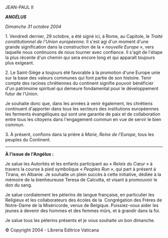 JEAN-PAUL II

***ANGÉLUS***

*Dimanche 31 octobre 2004*

1. Vendredi dernier, 29 octobre, a été signé ici, à Rome, au Capitole, le *Traité constitutionnel de l'Union européenne*. Il s'est agi d'un moment d'une grande signification dans la construction de la « *nouvelle Europe* », vers laquelle nous continuons de nous tourner avec confiance. Il s'agit de l'étape la plus récente d'un chemin qui sera encore long et qui apparaît toujours plus exigeant.

2. Le Saint-Siège a toujours été favorable à la promotion d'une Europe unie sur la base des valeurs communes qui font partie de son histoire. Tenir compte des racines chrétiennes du continent signifie pouvoir bénéficier d'un patrimoine spirituel qui demeure fondamental pour le développement futur de l'Union.

Je souhaite donc que, dans les années à venir également, les chrétiens continuent d'apporter dans tous les secteurs des institutions européennes les ferments évangéliques qui sont une garantie de paix et de collaboration entre tous les citoyens dans l'engagement commun en vue de servir le bien commun.

3. À présent, confions dans la prière à *Marie, Reine de l'Europe*, tous les peuples du Continent.

** * **

**À l'issue de l'Angélus :**

Je salue les Autorités et les enfants participant au « *Relais du Cœur* » à travers la course à pied symbolique *« *Peoples Run* »*, qui part à présent à Tirana, en Albanie. Je souhaite un plein succès à cette initiative, dédiée à la mémoire de la bienheureuse Teresa de Calcutta, et visant à promouvoir le don du sang.

Je salue cordialement les pèlerins de langue française, en particulier les Religieux et les collaborateurs des écoles de la  Congrégation des Frères de Notre-Dame de la Miséricorde, venus de Belgique. Puissiez-vous aider les jeunes à devenir des hommes et des femmes mûrs, et à grandir dans la foi.

Je salue tous les pèlerins présents et je vous souhaite un bon dimanche.

© Copyright 2004 - Libreria Editrice Vaticana